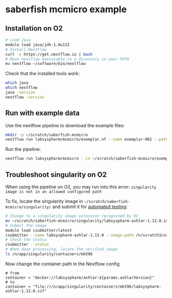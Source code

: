 # saberfish mcmicro example


## Installation on O2

```sh
# Load Java
module load java/jdk-1.8u112
# Install NextFlow
curl -s https://get.nextflow.io | bash
# Move nextflow executable to a directory in your PATH
mv nextflow ~/software/bin/nextflow
```

Check that the installed tools work:

```sh
which java
which nextflow
java -version
nextflow -version
```

## Run with example data

Use the nextflow pipeline to download the example files:

```sh
mkdir -p ~/scratch/saberfish-mcmicro
nextflow run labsyspharm/mcmicro/exemplar.nf --name exemplar-001 --path ~/scratch/saberfish-mcmicro
```

Run the pipeline:
```sh
nextflow run labsyspharm/mcmicro --in ~/scratch/saberfish-mcmicro/exemplar-001 -w ~/scratch/saberfish-mcmicro/work -c ~/research/saberfish-mcmicro/mk596.config -with-report "~/scratch/saberfish-mcmicro/reports/$USER-$(date -Is).html"
```

## Troubleshoot singularity on O2

When using the pipeline on O2, you may run into this error: `singularity image is not in an allowed configured path`

To fix, locate the singularity image in `~/scratch/saberfish-mcmicro/singularity/` and submit it for [automated testing](https://wiki.rc.hms.harvard.edu/display/O2/Running+Singularity+Containers+in+O2):

```sh
# Change to a singularity image extension recognized by O2
mv ~/scratch/saberfish-mcmicro/singularity/labsyspharm-ashlar-1.13.0.img ~/scratch/saberfish-mcmicro/singularity/labsyspharm-ashlar-1.13.0.sif
# Submit the image
module load csubmitter/latest
csubmitter --name labsyspharm-ashlar-1.13.0 --image-path /n/scratch3/users/m/mk596/saberfish-mcmicro/singularity/labsyspharm-ashlar-1.13.0.sif
# Check the status
csubmitter --status
# When done processing, locate the verified image
ls /n/app/singularity/containers/mk596
```

Now change the container path in the Nextflow config

```
# from
container = "docker://labsyspharm/ashlar:${params.ashlarVersion}"
# to
container = "file:///n/app/singularity/containers/mk596/labsyspharm-ashlar-1.13.0.sif"
```
